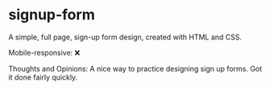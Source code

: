 # signup-form
A simple, full page, sign-up form design, created with HTML and CSS. 

Mobile-responsive: ❌

Thoughts and Opinions: A nice way to practice designing sign up forms. Got it done fairly quickly.
